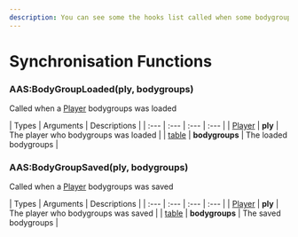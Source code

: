 ```yaml
---
description: You can see some the hooks list called when some bodygroups actions is finished
---
```

# Synchronisation Functions

### AAS:BodyGroupLoaded(ply, bodygroups)
Called when a [Player](https://wiki.facepunch.com/gmod/Player) bodygroups was loaded

| Types | Arguments | Descriptions |
| :--- | :--- | :--- | :--- |
| [Player](https://wiki.facepunch.com/gmod/Player) | **ply** | The player who bodygroups was loaded |
| [table](https://www.lua.org/pil/2.5.html) | **bodygroups** | The loaded bodygroups |

### AAS:BodyGroupSaved(ply, bodygroups)
Called when a [Player](https://wiki.facepunch.com/gmod/Player) bodygroups was saved

| Types | Arguments | Descriptions |
| :--- | :--- | :--- | :--- |
| [Player](https://wiki.facepunch.com/gmod/Player) | **ply** | The player who bodygroups was saved |
| [table](https://www.lua.org/pil/2.5.html) | **bodygroups** | The saved bodygroups |